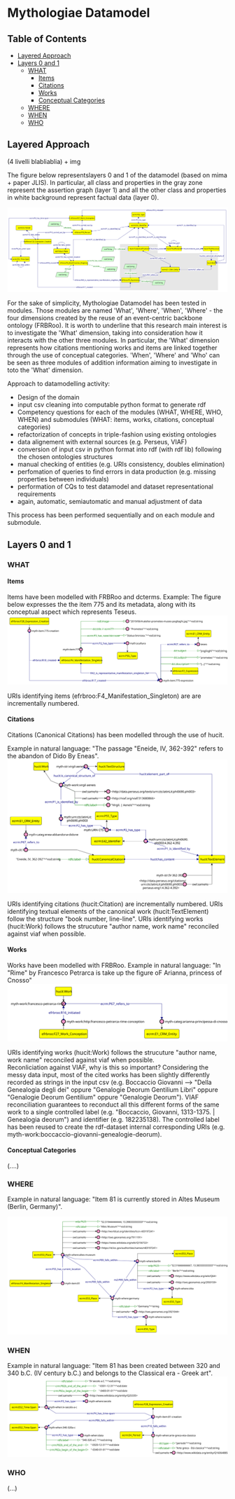 # Mythologiae Datamodel 

## Table of Contents

  * [Layered Approach](#layered-approach)
  * [Layers 0 and 1](#layers-0-and-1)
    + [WHAT](#what)
      - [Items](#items)
      - [Citations](#citations)
      - [Works](#works)
      - [Conceptual Categories](#conceptual-categories)
    + [WHERE](#where)
    + [WHEN](#when)
    + [WHO](#who)

## Layered Approach

(4 livelli blabliablia) + img 

The figure below representslayers 0 and 1 of the datamodel (based on mima + paper JLIS). In particular, all class and properties in the gray zone represent the assertion graph (layer 1) and all the other class and properties in white background represent factual data (layer 0).

![image info](datamodel-imgs/layer0_layer1.svg)  

For the sake of simplicity, Mythologiae Datamodel has been tested in modules. Those modules are named 'What', 'Where', 'When', 'Where' - the four dimensions created by the reuse of an event-centric backbone ontology (FRBRoo). It is worth to underline that this research main interest is to investigate the 'What' dimension, taking into consideration how it interacts with the other three modules. 
In particular, the 'What' dimension represents how citations mentioning works and items are linked together through the use of conceptual categories. 'When', 'Where' and 'Who' can be seen as three modules of addition information aiming to investigate in toto the 'What' dimension. 

Approach to datamodelling activity:
* Design of the domain
* input csv cleaning into computable python format to generate rdf
* Competency questions for each of the modules (WHAT, WHERE, WHO, WHEN) and submodules (WHAT: items, works, citations, conceptual categories)
* refactorization of concepts in triple-fashion using existing ontologies
* data alignement with external sources (e.g. Perseus, VIAF)
* conversion of input csv in python format into rdf (with rdf lib) following the chosen ontologies structures
* manual checking of entities (e.g. URIs consistency, doubles elimination)
* perfomation of queries to find errors in data production (e.g. missing properties between individuals)
* performation of CQs to test datamodel and dataset representational requirements
* again, automatic, semiautomatic and manual adjustment of data

This process has been performed sequentially and on each module and submodule.

## Layers 0 and 1 

### WHAT
#### Items
Items have been modelled with FRBRoo and dcterms. 
Example: The figure below expresses the the item 775 and its metadata, along with its conceptual aspect which represents Teseus.    
![image info](datamodel-imgs/what-items.svg)

URIs identifying items (efrbroo:F4_Manifestation_Singleton) are are incrementally numbered. 

#### Citations
Citations (Canonical Citations) has been modelled through the use of hucit.  

Example in natural language: "The passage "Eneide, IV, 362-392" refers to the abandon of Dido By Eneas". 
![image info](datamodel-imgs/what-citations.svg)

URIs identifying citations (hucit:Citation) are incrementally numbered. URIs identifying textual elements of the canonical work (hucit:TextElement) follow the structure "book number, line-line". URIs identifying works (hucit:Work) follows the strucuture "author name, work name" reconciled against viaf when possible.  


#### Works
Works have been modelled with FRBRoo. 
Example in natural language: "In "Rime" by Francesco Petrarca is take up the figure oF Arianna, princess of Cnosso"
![image info](datamodel-imgs/what-works.svg)

URIs identifying works (hucit:Work) follows the strucuture "author name, work name" reconciled against viaf when possible.  
Reconliciation against VIAF, why is this so important? 
Considering the messy data input, most of the cited works has been slightly differently recorded as strings in the input csv (e.g. Boccaccio Giovanni --> "Della Genealogia degli dei" oppure "Genalogie Deorum Gentilium Libri" oppure "Genalogie Deorum Gentilium" oppure "Genalogie Deorum"). VIAF reconciliation guarantees to reconduct all this different forms of the same work to a single controlled label (e.g. "Boccaccio, Giovanni, 1313-1375. | Genealogia deorum") and identifier (e.g. 182235138). The controlled label has been reused to create the rdf-dataset internal corresponding URIs (e.g. myth-work:boccaccio-giovanni-genealogie-deorum).

#### Conceptual Categories

(....)

### WHERE 

Example in natural language: "Item 81 is currently stored in Altes Museum (Berlin, Germany)". 

![image info](datamodel-imgs/where-museo-citta-nazione.svg)

### WHEN 
Example in natural language: "Item 81 has been created between 320 and 340 b.C. (IV century b.C.) and belongs to the Classical era - Greek art".
![image info](datamodel-imgs/when-items.svg)

### WHO 

(...)

